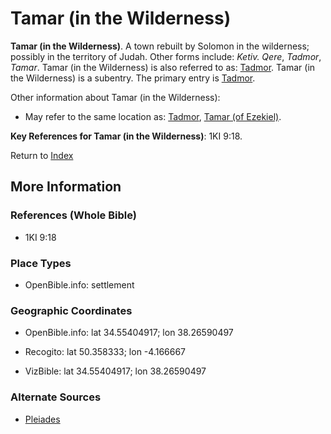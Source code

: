 # Tamar (in the Wilderness)
**Tamar (in the Wilderness)**. 
A town rebuilt by Solomon in the wilderness; possibly in the territory of Judah. 
Other forms include: 
*Ketiv. Qere*, *Tadmor*, *Tamar*. 
Tamar (in the Wilderness) is also referred to as: 
[Tadmor](Tadmor.md). 
Tamar (in the Wilderness) is a subentry. The primary entry is 
[Tadmor](Tadmor.md). 




Other information about Tamar (in the Wilderness):


* May refer to the same location as: 
[Tadmor](Tadmor.md), [Tamar (of Ezekiel)](Tamar.2.md). 




**Key References for Tamar (in the Wilderness)**: 
1KI 9:18. 






Return to [Index](00-Index.md)

## More Information

### References (Whole Bible)

* 1KI 9:18


### Place Types

* OpenBible.info: settlement



### Geographic Coordinates

* OpenBible.info: lat 34.55404917; lon 38.26590497

* Recogito: lat 50.358333; lon -4.166667

* VizBible: lat 34.55404917; lon 38.26590497



### Alternate Sources

* [Pleiades](http://pleiades.stoa.org/places/79704)



